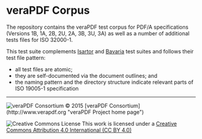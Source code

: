 # veraPDF Corpus

The repository contains the veraPDF test corpus for PDF/A specifications (Versions 1B, 1A, 2B, 2U, 2A, 3B, 3U, 3A) as well as a number of additional tests files for ISO 32000-1.

This test suite complements [Isartor](http://www.pdfa.org/2011/08/isartor-test-suite/ "Isartor test suite") and [Bavaria](http://www.pdflib.com/knowledge-base/pdfa/validation-report/ "Bavaria test suite") test suites and follows their test file pattern:

- all test files are atomic;
- they are self-documented via the document outlines; and
- the naming pattern and the directory structure indicate relevant parts of ISO 19005-1 specification

***

<img src="http://verapdf.openpreservation.org/wp-content/uploads/sites/3/2015/06/veraPDF-logo-200.png" alt="veraPDF Consortium"/>
© 2015 [veraPDF Consortium](http://www.verapdf.org "veraPDF Project home page")

![Creative Commons License](https://licensebuttons.net/l/by/3.0/88x31.png)
This work is licensed under a [Creative Commons Attribution 4.0 International (CC BY 4.0)](https://creativecommons.org/licenses/by/4.0/)
